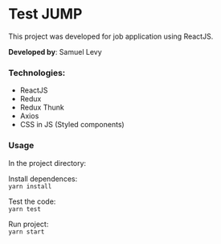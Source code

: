 # Test JUMP

This project was developed for job application using ReactJS.

**Developed by**: Samuel Levy

### Technologies:
- ReactJS
- Redux
- Redux Thunk
- Axios
- CSS in JS (Styled components)

### Usage

In the project directory:

Install dependences:  
`yarn install`

Test the code:  
`yarn test`

Run project:  
`yarn start`